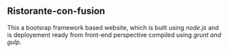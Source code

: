 ## Ristorante-con-fusion
This a bootsrap framework based website, which is built using *node.js* and is deployement ready from front-end perspective compiled using *grunt and gulp*.
